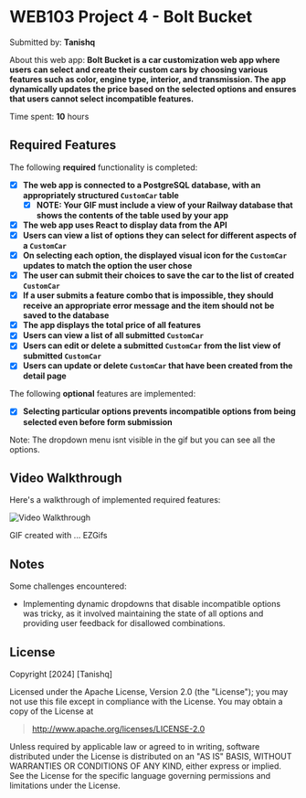 # WEB103 Project 4 - Bolt Bucket

Submitted by: **Tanishq**

About this web app: **Bolt Bucket is a car customization web app where users can select and create their custom cars by choosing various features such as color, engine type, interior, and transmission. The app dynamically updates the price based on the selected options and ensures that users cannot select incompatible features.**

Time spent: **10** hours

## Required Features

The following **required** functionality is completed:

- [x] **The web app is connected to a PostgreSQL database, with an appropriately structured `CustomCar` table**
  - [x] **NOTE: Your GIF must include a view of your Railway database that shows the contents of the table used by your app**
- [x] **The web app uses React to display data from the API**
- [x] **Users can view a list of options they can select for different aspects of a `CustomCar`**
- [x] **On selecting each option, the displayed visual icon for the `CustomCar` updates to match the option the user chose**
- [x] **The user can submit their choices to save the car to the list of created `CustomCar`**
- [x] **If a user submits a feature combo that is impossible, they should receive an appropriate error message and the item should not be saved to the database**
- [x] **The app displays the total price of all features**
- [x] **Users can view a list of all submitted `CustomCar`**
- [x] **Users can edit or delete a submitted `CustomCar` from the list view of submitted `CustomCar`**
- [x] **Users can update or delete `CustomCar` that have been created from the detail page**

The following **optional** features are implemented:

- [x] **Selecting particular options prevents incompatible options from being selected even before form submission**

Note: The dropdown menu isnt visible in the gif but you can see all the options.

## Video Walkthrough

Here's a walkthrough of implemented required features:

<img src='client\src\assets\BOLTBUCKET-GoogleChrome2024-10-1822-43-31-ezgif.com-video-to-gif-converter.gif' width='' alt='Video Walkthrough' />

GIF created with ...  EZGifs

## Notes

Some challenges encountered:
- Implementing dynamic dropdowns that disable incompatible options was tricky, as it involved maintaining the state of all options and providing user feedback for disallowed combinations.

## License

Copyright [2024] [Tanishq]

Licensed under the Apache License, Version 2.0 (the "License"); you may not use this file except in compliance with the License. You may obtain a copy of the License at

> http://www.apache.org/licenses/LICENSE-2.0

Unless required by applicable law or agreed to in writing, software distributed under the License is distributed on an "AS IS" BASIS, WITHOUT WARRANTIES OR CONDITIONS OF ANY KIND, either express or implied. See the License for the specific language governing permissions and limitations under the License.
